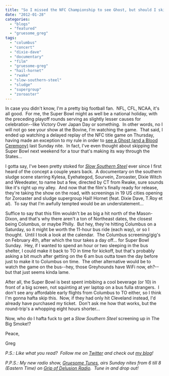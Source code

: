 ```yaml
---
title: "So I missed the NFC Championship to see Ghost, but should I skip the Super Bowl for some Slow Southern Steel?"
date: "2012-01-28"
categories: 
  - "blogs"
  - "featured"
  - "gruesome_greg"
tags: 
  - "columbus"
  - "concert"
  - "dixie-dave"
  - "documentary"
  - "film"
  - "gruesome-greg"
  - "hail-hornet"
  - "rwake"
  - "slow-southern-steel"
  - "sludge"
  - "supergroup"
  - "zoroaster"
---
```


In case you didn't know, I'm a pretty big football fan.  NFL, CFL, NCAA, it's all good.  For me, the Super Bowl might as well be a national holiday, with the preceding playoff rounds serving as slightly lesser causes for celebration--like Victory Over Japan Day or something.  In other words, no I will not go see your show at the Bovine, I'm watching the game.  That said, I ended up watching a delayed replay of the NFC title game on Thursday, having made an exception to my rule in order to [see a Ghost (and a Blood Ceremony)](http://gruesomeviews.com/2012/01/23/amateur-concert-photography-hour-ghost-blood-ceremony-ancient-vvisdom-mod-club-january-22nd/) last Sunday nite.  In fact, I've even thought about skipping the Super Bowl next weekend for a tour that's making its way through the States...

I gotta say, I've been pretty stoked for _[Slow Southern Steel](https://www.facebook.com/pages/Slow-Southern-Steel/106411322466?sk=info)_ ever since I first heard of the concept a couple years back.  A documentary on the southern sludge scene starring Kylesa, Eyehategod, Sourvein, Zoroaster, Dixie Witch and Weedeater, to name but a few, directed by CT from Rwake, sure sounds like it's right up my alley.  And now that the film's finally ready for release, they're taking the show on the road, with screenings in 19 US cities opening for Zoroaster and sludge supergroup Hail! Hornet (feat. Dixie Dave, T.Roy et al).  To say that I'm awfully tempted would be an understatement...

Suffice to say that this film wouldn't be as big a hit north of the Mason-Dixon, and that's why there aren't a ton of Northeast dates, the closest being Columbus, or maybe Philly.  But hey, they're hitting Columbus on a Saturday, so it might be worth the 11-hour bus ride (each way), or so I thought.  Until I took a look at the calendar.  The Columbus screening/gig's on February 4th, after which the tour takes a day off... for Super Bowl Sunday.  Hey, if I wanted to spend an hour or two sleeping in the bus shelter, I could make it back to TO in time for kickoff, but that's probably asking a bit much after getting on the 6 am bus outta town the day before just to make it to Columbus on time.  The other alternative would be to watch the game on the bus--hey, those Greyhounds have WiFi now, eh?--but that just seems kinda lame.

After all, the Super Bowl is best spent imbibing a cool beverage (or 10) in front of a big screen, not squinting at yer laptop on a bus fulla strangers.  I don't see any affordable early flights from Columbus to TO either, so I think I'm gonna hafta skip this.  Now, if they had only hit Cleveland instead, I'd already have purchased my ticket.  Don't ask me how that works, but the round-trip's a whopping eight hours shorter...

Now, who do I hafta fuck to get a _Slow Southern Steel_ screening up in The Big Smoke!?

Peace,

Greg

_P.S.: Like what you read?  Follow me on [Twitter](http://twitter.com/gruesomeviews) and check out [my blog](http://gruesomeviews.com/)!_

_P.P.S.: My new radio show, [Gruesome Tunes](http://gruesomeviews.com/category/music/gruesome-tunes/), airs Sunday nites from 6 till 8 (Eastern Time) on [Grip of Delusion Radio](http://www.steamingheathen.com/delusion/).  Tune in and drop out!_
